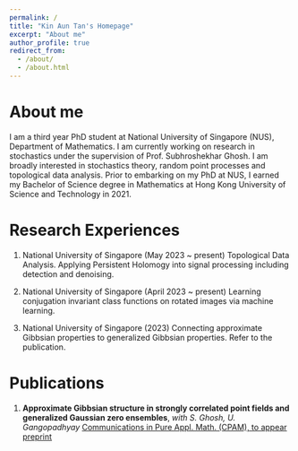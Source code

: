 ```yaml
---
permalink: /
title: "Kin Aun Tan's Homepage"
excerpt: "About me"
author_profile: true
redirect_from: 
  - /about/
  - /about.html
---
```


About me 
======
I am a third year PhD student at National University of Singapore (NUS), Department of Mathematics. I am currently working on research in stochastics under the supervision of Prof. Subhroshekhar Ghosh. I am broadly interested in stochastics theory, random point processes and topological data analysis. Prior to embarking on my PhD at NUS, I earned my Bachelor of Science degree in Mathematics at Hong Kong University of Science and Technology in 2021. 


Research Experiences 
======
1. National University of Singapore (May 2023 ~ present)
  Topological Data Analysis. Applying Persistent Holomogy into signal processing including detection and denoising. 

2. National University of Singapore (April 2023 ~ present)
   Learning conjugation invariant class functions on rotated images via machine learning.

3. National University of Singapore (2023)
   Connecting approximate Gibbsian properties to generalized Gibbsian properties. Refer to the publication.  
   
Publications
======
1. **Approximate Gibbsian structure in strongly correlated point fields and generalized Gaussian zero ensembles**, *with S. Ghosh, U. Gangopadhyay* <ins>Communications in Pure Appl. Math. (CPAM),<ins> to appear
   [preprint](https://arxiv.org/abs/2211.01940)





